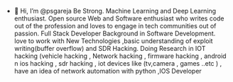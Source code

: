 - 👋 Hi, I’m @psgareja
Be Strong.
Machine Learning and Deep Learning enthusiast. Open source Web and Software enthusiast who writes code out of the profession and loves to engage in tech communities out of passion. Full Stack Developer Background in Software Development. love to work with New Technologies ,basic understanding of exploit writing(buffer overflow) and SDR Hacking. Doing Research in IOT hacking (vehicle hacking , Network hacking , firmware hacking , android n ios hacking , sdr hacking , iot devices like (tv,camera , games ..etc ) , have an idea of network automation with python ,IOS Developer
<!---
psgareja/psgareja is a ✨ special ✨ repository because its `README.md` (this file) appears on your GitHub profile.
You can click the Preview link to take a look at your changes.
--->
